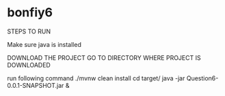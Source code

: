# bonfiy6

STEPS TO RUN

Make sure java is installed

DOWNLOAD THE PROJECT GO TO DIRECTORY WHERE PROJECT IS DOWNLOADED 

run following command
./mvnw clean install
cd target/ 
java -jar Question6-0.0.1-SNAPSHOT.jar &

